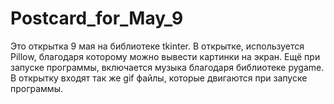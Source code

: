 # Postcard_for_May_9
Это открытка 9 мая на библиотеке tkinter. В открытке, используется Pillow, благодаря которому можно вывести картинки на экран. Ещё при запуске программы, включается музыка благодаря библиотеке pygame. В открытку входят так же gif файлы, которые двигаются при запуске программы. 